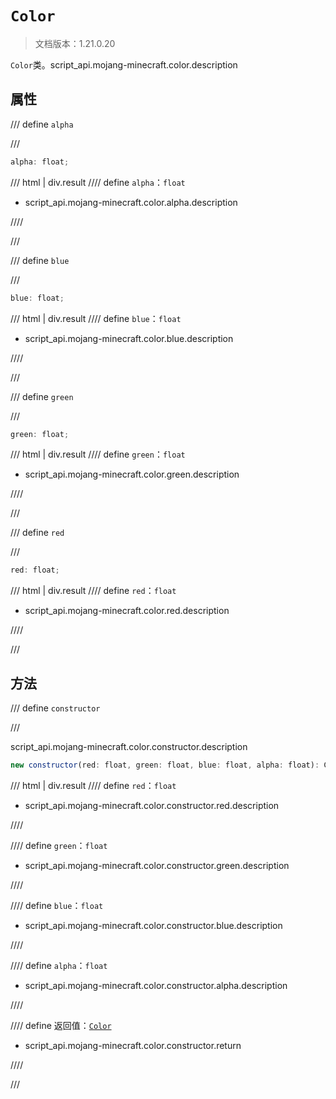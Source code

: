 # `Color`

> 文档版本：1.21.0.20

`Color`类。script_api.mojang-minecraft.color.description

## 属性

/// define
`alpha`


///

```js
alpha: float;
```

/// html | div.result
//// define
`alpha`：`float`

- script_api.mojang-minecraft.color.alpha.description


////

///


/// define
`blue`


///

```js
blue: float;
```

/// html | div.result
//// define
`blue`：`float`

- script_api.mojang-minecraft.color.blue.description


////

///


/// define
`green`


///

```js
green: float;
```

/// html | div.result
//// define
`green`：`float`

- script_api.mojang-minecraft.color.green.description


////

///


/// define
`red`


///

```js
red: float;
```

/// html | div.result
//// define
`red`：`float`

- script_api.mojang-minecraft.color.red.description


////

///


## 方法

/// define
`constructor`


///

script_api.mojang-minecraft.color.constructor.description

```js
new constructor(red: float, green: float, blue: float, alpha: float): Color
```

/// html | div.result
//// define
`red`：`float`

- script_api.mojang-minecraft.color.constructor.red.description


////

//// define
`green`：`float`

- script_api.mojang-minecraft.color.constructor.green.description


////

//// define
`blue`：`float`

- script_api.mojang-minecraft.color.constructor.blue.description


////

//// define
`alpha`：`float`

- script_api.mojang-minecraft.color.constructor.alpha.description


////

//// define
返回值：[`Color`](./color.md)

- script_api.mojang-minecraft.color.constructor.return


////

///

